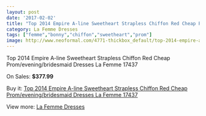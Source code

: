 ```yaml
---
layout: post
date: '2017-02-02'
title: "Top 2014 Empire A-line Sweetheart Strapless Chiffon Red Cheap Prom/evening/bridesmaid Dresses La Femme 17437"
category: La Femme Dresses
tags: ["femme","bonny","chiffon","sweetheart","prom"]
image: http://www.neoformal.com/4771-thickbox_default/top-2014-empire-a-line-sweetheart-strapless-chiffon-red-cheap-prom-evening-bridesmaid-dresses-la-femme-17437.jpg
---
```

Top 2014 Empire A-line Sweetheart Strapless Chiffon Red Cheap Prom/evening/bridesmaid Dresses La Femme 17437

On Sales: **$377.99**
<a href="https://www.neoformal.com/en/la-femme-dresses/1770-top-2014-empire-a-line-sweetheart-strapless-chiffon-red-cheap-prom-evening-bridesmaid-dresses-la-femme-17437.html"><amp-img layout="responsive" width="600" height="600" src="//www.neoformal.com/4771-thickbox_default/top-2014-empire-a-line-sweetheart-strapless-chiffon-red-cheap-prom-evening-bridesmaid-dresses-la-femme-17437.jpg" alt="Top 2014 Empire A-line Sweetheart Strapless Chiffon Red Cheap Prom/evening/bridesmaid Dresses La Femme 17437 0" /></a>
<a href="https://www.neoformal.com/en/la-femme-dresses/1770-top-2014-empire-a-line-sweetheart-strapless-chiffon-red-cheap-prom-evening-bridesmaid-dresses-la-femme-17437.html"><amp-img layout="responsive" width="600" height="600" src="//www.neoformal.com/4775-thickbox_default/top-2014-empire-a-line-sweetheart-strapless-chiffon-red-cheap-prom-evening-bridesmaid-dresses-la-femme-17437.jpg" alt="Top 2014 Empire A-line Sweetheart Strapless Chiffon Red Cheap Prom/evening/bridesmaid Dresses La Femme 17437 1" /></a>
<a href="https://www.neoformal.com/en/la-femme-dresses/1770-top-2014-empire-a-line-sweetheart-strapless-chiffon-red-cheap-prom-evening-bridesmaid-dresses-la-femme-17437.html"><amp-img layout="responsive" width="600" height="600" src="//www.neoformal.com/4774-thickbox_default/top-2014-empire-a-line-sweetheart-strapless-chiffon-red-cheap-prom-evening-bridesmaid-dresses-la-femme-17437.jpg" alt="Top 2014 Empire A-line Sweetheart Strapless Chiffon Red Cheap Prom/evening/bridesmaid Dresses La Femme 17437 2" /></a>
<a href="https://www.neoformal.com/en/la-femme-dresses/1770-top-2014-empire-a-line-sweetheart-strapless-chiffon-red-cheap-prom-evening-bridesmaid-dresses-la-femme-17437.html"><amp-img layout="responsive" width="600" height="600" src="//www.neoformal.com/4773-thickbox_default/top-2014-empire-a-line-sweetheart-strapless-chiffon-red-cheap-prom-evening-bridesmaid-dresses-la-femme-17437.jpg" alt="Top 2014 Empire A-line Sweetheart Strapless Chiffon Red Cheap Prom/evening/bridesmaid Dresses La Femme 17437 3" /></a>
<a href="https://www.neoformal.com/en/la-femme-dresses/1770-top-2014-empire-a-line-sweetheart-strapless-chiffon-red-cheap-prom-evening-bridesmaid-dresses-la-femme-17437.html"><amp-img layout="responsive" width="600" height="600" src="//www.neoformal.com/4772-thickbox_default/top-2014-empire-a-line-sweetheart-strapless-chiffon-red-cheap-prom-evening-bridesmaid-dresses-la-femme-17437.jpg" alt="Top 2014 Empire A-line Sweetheart Strapless Chiffon Red Cheap Prom/evening/bridesmaid Dresses La Femme 17437 4" /></a>

Buy it: [Top 2014 Empire A-line Sweetheart Strapless Chiffon Red Cheap Prom/evening/bridesmaid Dresses La Femme 17437](https://www.neoformal.com/en/la-femme-dresses/1770-top-2014-empire-a-line-sweetheart-strapless-chiffon-red-cheap-prom-evening-bridesmaid-dresses-la-femme-17437.html "Top 2014 Empire A-line Sweetheart Strapless Chiffon Red Cheap Prom/evening/bridesmaid Dresses La Femme 17437")

View more: [La Femme Dresses](https://www.neoformal.com/en/16-la-femme-dresses "La Femme Dresses")